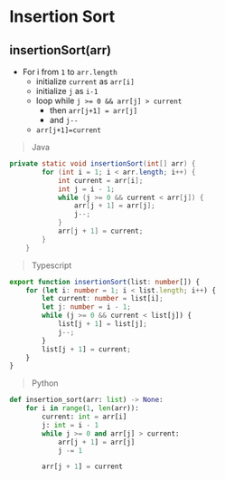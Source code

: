 # Insertion Sort

## insertionSort(arr)

-    For i from `1` to `arr.length`
     -    initialize `current` as `arr[i]`
     -    initialize `j` as `i-1`
     -    loop while `j >= 0 && arr[j] > current`
          -    then `arr[j+1] = arr[j]`
          -    and `j--`
     -    `arr[j+1]=current`

> Java

```java
private static void insertionSort(int[] arr) {
        for (int i = 1; i < arr.length; i++) {
            int current = arr[i];
            int j = i - 1;
            while (j >= 0 && current < arr[j]) {
                arr[j + 1] = arr[j];
                j--;
            }
            arr[j + 1] = current;
        }
    }
```

> Typescript

```typescript
export function insertionSort(list: number[]) {
	for (let i: number = 1; i < list.length; i++) {
		let current: number = list[i];
		let j: number = i - 1;
		while (j >= 0 && current < list[j]) {
			list[j + 1] = list[j];
			j--;
		}
		list[j + 1] = current;
	}
}
```

> Python

```python
def insertion_sort(arr: list) -> None:
    for i in range(1, len(arr)):
        current: int = arr[i]
        j: int = i - 1
        while j >= 0 and arr[j] > current:
            arr[j + 1] = arr[j]
            j -= 1

        arr[j + 1] = current
```
